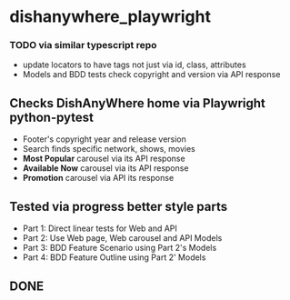 # dishanywhere_playwright

### TODO via similar typescript repo
- update locators to have tags not just via id, class, attributes
- Models and BDD tests check copyright and version via API response

## Checks DishAnyWhere home via Playwright python-pytest
- Footer's copyright year and release version
- Search finds specific network, shows, movies
- **Most Popular** carousel via its API response
- **Available Now** carousel via its API response
- **Promotion** carousel via API its response

## Tested via progress better style parts
- Part 1: Direct linear tests for Web and API
- Part 2: Use Web page, Web carousel and API Models
- Part 3: BDD Feature Scenario using Part 2's Models
- Part 4: BDD Feature Outline using Part 2' Models

## DONE

